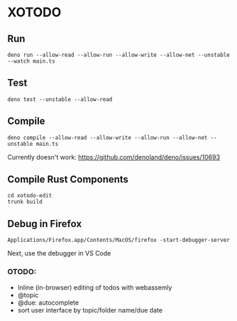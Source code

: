 # XOTODO

## Run
```
deno run --allow-read --allow-run --allow-write --allow-net --unstable --watch main.ts
```

## Test
```
deno test --unstable --allow-read
```

## Compile

```
deno compile --allow-read --allow-write --allow-run --allow-net --unstable main.ts
```

Currently doesn't work: https://github.com/denoland/deno/issues/10693

## Compile Rust Components

```
cd xotodo-edit
trunk build
```

## Debug in Firefox
``` 
Applications/Firefox.app/Contents/MacOS/firefox -start-debugger-server
```

Next, use the debugger in VS Code

### OTODO:
- Inline (in-browser) editing of todos with webassemly 
- @topic 
- @due: autocomplete
- sort user interface by topic/folder name/due date